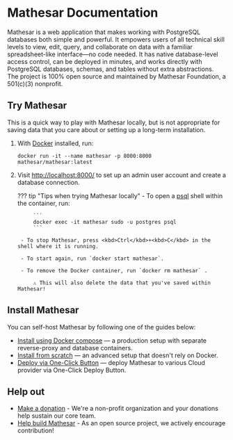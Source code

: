 # Mathesar Documentation

Mathesar is a web application that makes working with PostgreSQL databases both simple and powerful. It empowers users of all technical skill levels to view, edit, query, and collaborate on data with a familiar spreadsheet-like interface—no code needed. It has native database-level access control, can be deployed in minutes, and works directly with PostgreSQL databases, schemas, and tables without extra abstractions. The project is 100% open source and maintained by Mathesar Foundation, a 501(c)(3) nonprofit.

## Try Mathesar

This is a quick way to play with Mathesar locally, but is not appropriate for saving data that you care about or setting up a long-term installation.

1. With [Docker](https://docs.docker.com/get-docker/) installed, run:

    ```
    docker run -it --name mathesar -p 8000:8000 mathesar/mathesar:latest
    ```

1. Visit [http://localhost:8000/](http://localhost:8000/) to set up an admin user account and create a database connection.

    ??? tip "Tips when trying Mathesar locally"
        - To open a [psql](https://www.postgresql.org/docs/current/app-psql.html) shell within the container, run:
        
            ```
            docker exec -it mathesar sudo -u postgres psql
            ```

        - To stop Mathesar, press <kbd>Ctrl</kbd>+<kbd>C</kbd> in the shell where it is running.

        - To start again, run `docker start mathesar`.

        - To remove the Docker container, run `docker rm mathesar` .

            ⚠️ This will also delete the data that you've saved within Mathesar!

## Install Mathesar

You can self-host Mathesar by following one of the guides below:

- [Install using Docker compose](./administration/install-via-docker-compose.md) — a production setup with separate reverse-proxy and database containers.
- [Install from scratch](./administration/install-from-scratch.md) — an advanced setup that doesn't rely on Docker.
- [Deploy via One-Click Button](./administration/deploy-via-one-click-button.md) — deploy Mathesar to various Cloud provider via One-Click Deploy Button.


## Help out

- [Make a donation](https://mathesar.org/donate) - We're a non-profit organization and your donations help sustain our core team. 
- [Help build Mathesar](https://github.com/mathesar-foundation/mathesar/blob/develop/CONTRIBUTING.md) - As an open source project, we actively encourage contribution!

